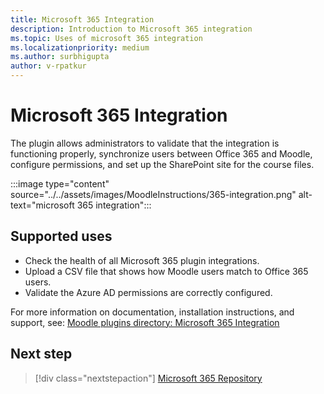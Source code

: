 ```yaml
---
title: Microsoft 365 Integration
description: Introduction to Microsoft 365 integration
ms.topic: Uses of microsoft 365 integration
ms.localizationpriority: medium
ms.author: surbhigupta
author: v-rpatkur
---
```


# Microsoft 365 Integration

The plugin allows administrators to validate that the integration is functioning properly, synchronize users between Office 365 and Moodle, configure permissions, and set up the SharePoint site for the course files.

:::image type="content" source="../../assets/images/MoodleInstructions/365-integration.png" alt-text="microsoft 365 integration":::

## Supported uses

* Check the health of all Microsoft 365 plugin integrations.
* Upload a CSV file that shows how Moodle users match to Office 365 users.
* Validate the Azure AD permissions are correctly configured.

For more information on documentation, installation instructions, and support, see:
[Moodle plugins directory: Microsoft 365 Integration](https://moodle.org/plugins/local_o365)

## Next step

> [!div class="nextstepaction"]
> [Microsoft 365 Repository](/teamblog)



